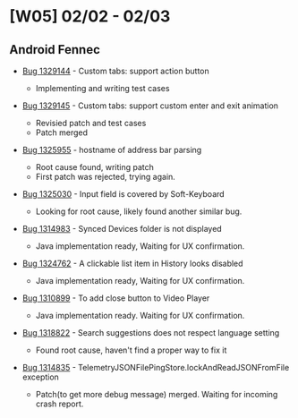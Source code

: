 # [W05] 02/02 - 02/03

## Android Fennec

* [Bug 1329144](https://bugzilla.mozilla.org/show_bug.cgi?id=1329144) - Custom tabs: support action button
    - Implementing and writing test cases

* [Bug 1329145](https://bugzilla.mozilla.org/show_bug.cgi?id=1329145) - Custom tabs: support custom enter and exit animation
    - Revisied patch and test cases
    - Patch merged

* [Bug 1325955](https://bugzilla.mozilla.org/show_bug.cgi?id=1325955) - hostname of address bar parsing
    - Root cause found, writing patch
    - First patch was rejected, trying again.

* [Bug 1325030](https://bugzilla.mozilla.org/show_bug.cgi?id=1325030) - Input field is covered by Soft-Keyboard
    - Looking for root cause, likely found another similar bug.

* [Bug 1314983](https://bugzilla.mozilla.org/show_bug.cgi?id=1314983) - Synced Devices folder is not displayed
    - Java implementation ready, Waiting for UX confirmation.

* [Bug 1324762](https://bugzilla.mozilla.org/show_bug.cgi?id=1324726) - A clickable list item in History looks disabled
    - Java implementation ready, Waiting for UX confirmation.

* [Bug 1310899](https://bugzilla.mozilla.org/show_bug.cgi?id=1310899) - To add close button to Video Player
    - Java implementation ready. Waiting for UX confirmation.

* [Bug 1318822](https://bugzilla.mozilla.org/show_bug.cgi?id=1318822) -  Search suggestions does not respect language setting
    - Found root cause, haven't find a proper way to fix it

* [Bug 1314835](https://bugzilla.mozilla.org/show_bug.cgi?id=1314835) - TelemetryJSONFilePingStore.lockAndReadJSONFromFile exception
    - Patch(to get more debug message) merged. Waiting for incoming crash report.

